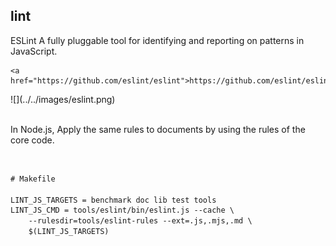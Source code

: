 ## lint

<div class="card">
  <div class="card-text">
    <span class="title">ESLint</span>
    <span class="description">A fully pluggable tool for identifying and reporting on patterns in JavaScript.</span>

    <a href="https://github.com/eslint/eslint">https://github.com/eslint/eslint</a>

  </div>
  ![](../../images/eslint.png)
</div>

<br>

In Node.js, Apply the same rules to documents by using the rules of the core code.

<br>

```txt
# Makefile

LINT_JS_TARGETS = benchmark doc lib test tools
LINT_JS_CMD = tools/eslint/bin/eslint.js --cache \
	--rulesdir=tools/eslint-rules --ext=.js,.mjs,.md \
	$(LINT_JS_TARGETS)
```
